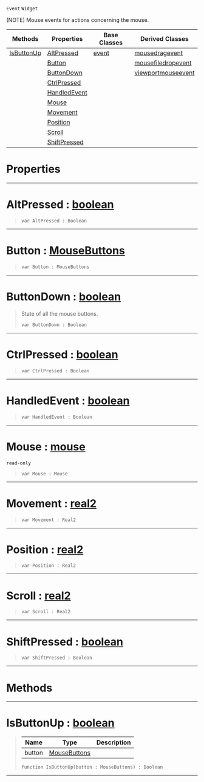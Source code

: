  `Event` `Widget`



(NOTE) Mouse events for actions concerning the mouse.

|Methods|Properties|Base Classes|Derived Classes|
|---|---|---|---|
|[ IsButtonUp](mouseevent.md#isbuttonup-zilch-engine-d)|[ AltPressed](mouseevent.md#altpressed-zilch-engine-d)|[event](event.md)|[mousedragevent](mousedragevent.md)|
| |[ Button](mouseevent.md#button-zilch-engine-docum)| |[mousefiledropevent](mousefiledropevent.md)|
| |[ ButtonDown](mouseevent.md#buttondown-zilch-engine-d)| |[viewportmouseevent](viewportmouseevent.md)|
| |[ CtrlPressed](mouseevent.md#ctrlpressed-zilch-engine)| | |
| |[ HandledEvent](mouseevent.md#handledevent-zilch-engine)| | |
| |[ Mouse](mouseevent.md#mouse-zilch-engine-docume)| | |
| |[ Movement](mouseevent.md#movement-zilch-engine-doc)| | |
| |[ Position](mouseevent.md#position-zilch-engine-doc)| | |
| |[ Scroll](mouseevent.md#scroll-zilch-engine-docum)| | |
| |[ ShiftPressed](mouseevent.md#shiftpressed-zilch-engine)| | |


 #  Properties


---  
 #  AltPressed : [boolean](../nada_base_types/boolean.md)

> 
> ```TS:Nada
> var AltPressed : Boolean


---  
 #  Button : [MouseButtons](../enum_reference.md#mousebuttons)

> 
> ```TS:Nada
> var Button : MouseButtons


---  
 #  ButtonDown : [boolean](../nada_base_types/boolean.md)

> State of all the mouse buttons.
> ```TS:Nada
> var ButtonDown : Boolean


---  
 #  CtrlPressed : [boolean](../nada_base_types/boolean.md)

> 
> ```TS:Nada
> var CtrlPressed : Boolean


---  
 #  HandledEvent : [boolean](../nada_base_types/boolean.md)

> 
> ```TS:Nada
> var HandledEvent : Boolean


---  
 #  Mouse : [mouse](mouse.md)

 `read-only`

> 
> ```TS:Nada
> var Mouse : Mouse


---  
 #  Movement : [real2](../nada_base_types/real2.md)

> 
> ```TS:Nada
> var Movement : Real2


---  
 #  Position : [real2](../nada_base_types/real2.md)

> 
> ```TS:Nada
> var Position : Real2


---  
 #  Scroll : [real2](../nada_base_types/real2.md)

> 
> ```TS:Nada
> var Scroll : Real2


---  
 #  ShiftPressed : [boolean](../nada_base_types/boolean.md)

> 
> ```TS:Nada
> var ShiftPressed : Boolean


---  
 #  Methods


---  
 #  IsButtonUp : [boolean](../nada_base_types/boolean.md)

> 
> |Name|Type|Description|
> |---|---|---|
> |button|[MouseButtons](../enum_reference.md#mousebuttons)| |
> ```TS:Nada
> function IsButtonUp(button : MouseButtons) : Boolean
> ``` 


---  
 

 
